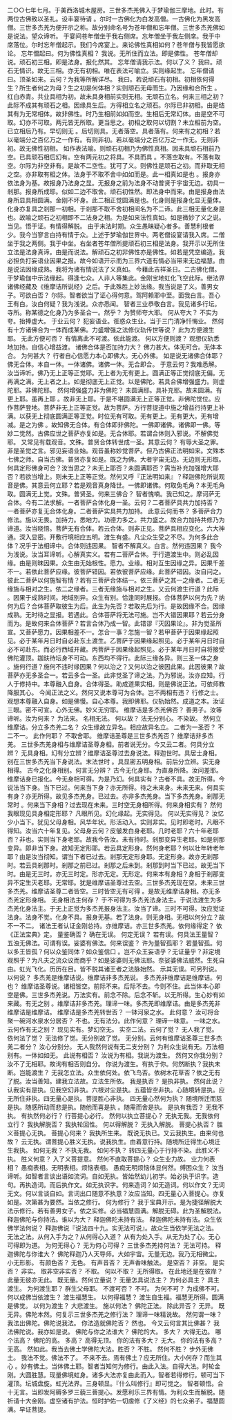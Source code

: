 二○○七年七月。于美西洛城木屋房。三世多杰羌佛入于梦瑜伽三摩地。此时。有两位古佛致以圣礼。设丰宴待请 。尔时一古佛化为白发高僧。一古佛化为黑发高僧。三世多杰羌为便开示之称。故分别命名号为苍年僧和忘年僧。三世多杰羌佛如是说法。望众谛听。
于宴间苍年僧坐于我右侧席。忘年僧坐于我左侧席。我于中席落位。尔时忘年僧起示。我们今席宴上。来论佛性真相如何？苍年僧与我皆愿欲论。
忘年僧起曰。何为佛性真相？
我说。无所住而立法。即是佛性。
苍年僧却说。顽石初三相。即是法身。报化然其。
忘年僧请我示法。何以了义？
我曰。顽石无情识。故无三相。亦无有初相。唯在表法可喻立。实则缘起生。
忘年僧请曰。顶圣如来。云何？为我等所解详尽。
我曰。若说顽石有初相。初相依何得生？所生者何之为母？生之初是何体相？实则顽石无母而生。乃因缘和合所生 。红白赤青。共业具相为初。故未具身相前实则无相。无顽石立名。何来三相之初？此际不成其有顽石之相。因缘具生后。方得相立名之顽石。尔际已非初相。由是结其有为无常相体。故非佛性。时乃生相前如如而空。生相后无常幻体。由是空不可取。幻亦不可取。两元皆无所取。更当思之。初相之取何以切割？未立相前为空。已立相后乃有。早切则无 。后切则具。无者落空。具者落有。何来有之初相？若以毫端分之百亿万之一作有。有则非初。若以毫端分之百亿万之一作无。无则非初。故无佛性初相。
如作表法喻。则顽石初相乃为佛性真相。因未具顽石相前乃空。已具顽石相后幻有。空有两元初之将具。不具而具 。不落空取有。不落有取空。尔际为非空非有。是故不二空性。犹可了义。则佛性是顽石之初。而非取无相之空。亦非取有相之体。法身于不取不舍中如如而是。此一相真如是也 。报身亦依法身为基。故报身乃法身之显。无报身之前为法身不动普贤于宇宙无边。初具一剎那。报身所成耶。似如二边不取舍。顽石初性然。即法身中而来。由是报身由法身所显具相圆满。金刚不坏身。此二相正觉圆满是也。化身则是报身化显无量体。化身亦复具之剎那一初相。于剎那不取不舍初相间名为不二谛。此三相无量化身是也。故喻之顽石之初相即不二法身之相。为是如来法性真如。如是微妙了义之说。当见。悟于证。有情得解脱。
由于末法时期。众生愚昧疑心者多。善慧利根者少。我今当寥言白持有情于众。上述于梦瑜伽世界中。两老僧设宴请我入席。二僧坐于我之两侧。我于中坐。右坐者苍年僧所提顽石初三相是法身。我开示以无所住立法是法身真谛。由是而说法。解顽石之初非佛性亦是佛性。如若是凭空编造。我必担负打妄语业因果之报。故今如语开示而为三界六道有情必当带来无边福慧。由是说法因缘成熟。我将为诸有情说法了义真如。
今藉此吉祥圣日。二古佛化僧。于梦瑜伽中示法缘起。得逢七众。人非人等集此。金刚宝地虹化飞空此际。继法界诸佛经藏及《维摩诘所说经》之后。于此殊胜上妙法缘。我当说是了义。善男女子。可欲白否？
尔际。智者欲当了证心得何意。驾阿赖耶中至。面我白言。吾心王有白。汝白何疑？我为浅说。众亦悉闻。
智者三业恭敬白言。我见诸多行坛。寺所。称某德之化身乃为多圣合一。然乎？
为赞师夸大耶。
何从夸大？
不实为夸。抬捧虚大。
于业云何？
犯妄语业。诳惑众生业。当于三门清净忏悔业。
然何有十方诸佛合为一体而成某佛。力盛增强之法修仪轨传世等说？
此为方便渡生耶。
无此方便可否？
有情离此不可渡。依此能渡。
何以方便则渡？
观想仪轨悉地加持。自信心增益渡。
诸佛合体是否加持力大？
佛力甚大。体无可合。无体本合。
为何甚大？
行者自心信愿力本心即佛大。无心外佛。
如是说无诸佛合体耶？
佛无合体。本自一体。一体诸佛。诸佛一体。无合即合。
于意云何？我难悉解。
汝当谛听。佛乃无上正等正觉耶。无上者为无有更上。圆满正等正觉彻底无偏。无再满之满。无上者之上。如是彻底无上正觉。以是佛陀。若具合佛增强盛力。则虚陀耶。非佛陀耶。
然何增强盛力非为佛陀？
未圆满耶。具补充耶。故未圆满。有更上耶。虽再上耶 。故非无上耶。于是不堪圆满无上正等正觉。非佛陀觉位。应作菩萨登地。菩萨非无上正等正觉。故为菩萨。方行菩提道中施之增益行持更上补满。以获无上彻底圆满正等正觉。时位无有可取。无有更上。无有更大。无有增减。是之为佛 。故知佛无合体。有合体即非佛陀。一佛即诸佛。诸佛即一佛。等妙二觉然。古佛应世之菩萨亦复如是。无合体耶。若谓合体则入邪说。不解佛觉耶。
又常见有载观音。文殊。普贤合体转世成一圣。其意云何？
有辱大圣之罪。非是圣觉之言。邪见妄语业始。观音虽称妙觉菩萨。但乃古佛正法明如来。文殊本七佛之师。自当古佛。普贤亦复如是。既之为佛。大者宇宙无边。无边则无形取。何具定形佛身可合？汝当思之？未无上耶否？未圆满耶否？需当补充加强增大耶否？若欲当增上。则未无上正等正觉。然何又呼『正法明如来』？释迦佛陀所说观音是佛。其意云何立耶？若是观音真身降世。一佛即诸佛。何取兔毛角？本无毛角取。圆满无上觉。文殊。普贤圣。何来三佛合？
智者愧喃。我已知之。摩诃萨无合体。今有二法求解。一者菩萨合体化身一圣。云何？二者菩萨具共力加持否？
一者菩萨亦复无合体化身。二者菩萨实具共力加持。
此意云何而书？
多菩萨合力修法。施以无畏。加持力。悉地力。功德力多之。共力盛之。故合力加持共修乃为谛道。汝当晓悟。菩萨无有合体。若云合体。则非正见。菩萨具相应变化。六大神通。深入显密。开敷行境相应五明。渡生有盛。凡尘众生受之不尽。为何多此合体？况乎于法相谛中。合体则违因果。
智者不解真义。白言。然何违因果？
我今为浅说。汝当耳谛听。心解真实义。若有二菩萨合体。于行道渡生中。则必乱因缘。由是则昧因果。众生由无始根性。愿力。业缘。相对互生因缘之异。因果千差不一。若依此菩萨应缘。彼菩萨错因。若依彼菩萨应缘。此菩萨错因。汝自问之。彼此二菩萨以何施智有情？若有三菩萨合体结一。依三菩萨之其一之缘者。二者无缘施与相对之生。依二之缘者。三者无缘施与相对之生。又云何渡生行道？此际 。因果于成熟时间。地域别异。众生有别。恰逢同时展报。合体菩萨以何为先？纳何为后？合体菩萨取彼生为后。此生为先否？若取先后为行。是故因缘不合。因缘成熟。无时待之显报。若遇此。合体菩萨将无法可施。岂不大错因果耶？若云分身而为。是故何来合体菩萨？若言合体乃成一智。此错谬『灭因果论』。非为觉圣所宣。又菩萨愿力。因果相差不一。怎合一事？怎施一智？若甲菩萨于因果缘起照见。必于某年月日时自必赴东土渡生。乙菩萨于因果缘起照见。必于某年月日时自必不可赴东。而必行西域开藏。丙菩萨于因果缘起照见。必于某年月日时自将接受佛陀灌顶。跏趺待坛身不可动。东西均不得行。此际三缘各异。则三圣一体之身 。施何行道？施何不违时缘因果？何以治之？又何以治之彼因此果。此因彼果？故菩萨亦无多圣合一。若云多合一圣。此非觉圣了谛之法。乃为邪说。汝亦应知。行人于修持中。本尊融入自身。合体得圣。助成道果实相。则是佛说正法。可依师教降服其心。
今闻正法之义。然何又说本尊可为合体。岂不两相有违？
行修之士。观想本尊融入自身。如是佛慢。自心本尊。我即佛耶。仪轨始然。成道之本。汝证三眼。密不可宣。心外无佛。妙义无穷耶。
维摩诘是多杰羌佛否？
善男子。汝等谛听。汝为何来？
为法来。
名相无法。
何以故？
法无分别心。不染故。
然何立维摩诘。分立多杰羌二名？
众生缘故立异名。相应故异名立。
二者为一圣否？
不二不一。
此作何耶？
不取舍耶。
维摩诘圣尊是三世多杰羌否？
维摩诘非多杰羌。
三世多杰羌身相与维摩诘圣尊身相。前者说无分。今又云二者。何具分立辨？
无具身相。幻有分立辨？维摩诘圣尊过去身说法。释迦世时。具居士身相。别在三世多杰羌当下身说法。末法世时 。具显密五明身相。前后分立辨。实无身相得。
古今之化身相别。何言无分辨？
古今无化身耶。为直身所降。汝问差耶。维摩诘身已报化。今无身相可得。为是乃幻。何具实有？古者不具。故无所得。今说法当下身。当下已过。何来当下身？亦无所得。待之未来身。未来无来。何具实有身？亦无所得。故见多杰羌身。已过去。亦非多杰羌身。当下多杰羌身。剎那无常时 。何来当下身相？过去现在未来。三时空无身相所得。何来身相实有？
然何我眼现见具身相定形耶？
凡眼所见。幻化缘起。无实得见。
何以无实得见？
汝忆少小当下。犹见父母身相。风华年状。形活动入。实则非实。见时即老时。凡眼不得知。汝当六十年复见。父母身云何？皮皱发白身老耶。几时老耶？六十年老耶否？非也。实则当下身老耶。故我今告汝。未有待时。剎那变异生老耶。如是剎那变异。即非当下身。故知无定形耶。若云具定形身。然何身老耶？何以壮年转老年耶？由是汝当彻知。谓当下者已过去。剎那无定形身耶。无定形身。故亦无剎那时。若云具剎那时。剎那之前已过。剎那之后未到。剎那到时当下已过。故无当下时。由是无三时。亦无三时定。形亦无定。无形定。何来本有身相？身相于剎那变异不定生灭老耶。无常耶。犹是维摩诘圣尊过去空。三世多杰羌现在空。未来三世多杰羌。维摩诘圣尊二者皆空。三时皆空无有可得 。是故无维摩诘身相。亦无多杰羌定形身相。
无身相法主何存？
于不可得为多杰羌法身法主。于说法渡生为多杰羌化身法主。于无上正觉为多杰羌报身法主。汝当了谛。三时不可得。汝应觉证法身。法身不觉。化身不具。报身无基。若了法身。则无身相。无相以何分立？故不一不二。
诸法王者认证金刚总持。亦维摩诘。亦三世多杰羌。依何缘得定？
依《正法宝典》定。
量鉴确否？
确在无误。
何定无误？
若有误。何具法王量智？五浊无佛法。可谓有误。娑婆有佛法。何来误鉴？
许为量智孤耶？
若量智孤。何以多王皆孤？何以众鉴同体？如众鉴信口 。岂不众王妄语乎？无证量乎？非定境观照乎？为凡夫之流众议而商乎？如是娑婆则无佛法耶。奈娑婆佛法威然。生死自由。虹光飞化。历历在目。皆不脱其诸王者之法脉始然。
示其无误。可另列说。以何说？
多杰羌是维摩诘说。维摩诘非多杰羌说。
多杰羌非维摩诘是维摩诘。何也？
维摩诘圣尊说。诸相皆空。前际不来。后际不去。今则不住。此当体本心即空是佛。三世多杰羌说。万法实有。前念不除。后念不斩。以无所得。生心妙有如来藏。有无之别 。维摩诘非多杰羌。理谛一味。多杰羌即维摩诘。由是多杰羌非维摩诘是维摩诘。
维摩诘是多杰羌转世否？
一钵河泉之水。
此何意？
汝可将合聚一碗河水泉水分居否？
不也。无有法分。此作何意？
理谛一味意。
一味之水。云何作有无之别？
现见实有。梦幻空无。
实空二法。云何了觉？
无人我了觉。
依何法了觉？
无法修了觉。无分别故了觉。
无分别。云何有维摩诘圣尊三世多杰羌二者分？
汝心分别分。
无人我然何说有无二支分别？
为利众生说有无。万法相别有。一体如如无。
此说有相否？
汝说为有相。我说为渡生。
然何又你我分别？
汝不了无相耶。故询有相否则自分。
你说为渡生。有执于你。何然断执？我执未断。岂能渡生？
无我怎立法。众生依何处。依飞鸟否。依树木花草否？依之无有了脱。汝当善知。建我立法故。立法生所依。
我是执否？
是执非执。
然何此说？
认我实有是执。见我空幻非执。六根对尘是执。五蕴皆空非执。心随境转是执。应无所住非执。四无量心是执。菩提胜心非执。
四无量心然何为执？
随境所迁而慈是执。随感所动而悲是执。随他而喜是执 。随需而舍是执。
是执有我否？
无我不执。
有执然何必行？
行菩提心必行。
然何以执立菩提心？
无执无我。无我依何立行？
我执解脱否？
我执轮回性。
何以得解脱？
无执入解脱。
菩提心执否？
胜义菩提心无执。
菩提心何来？
我执所生来。
既说无执已。又云我执生。由来何也故？
云无执。谓菩提心胜义无执。说我执生。由着意行持。随境所迁得生心境迁生我执。
如何无我？
不执无我。
如何不执？
转四无量心于行持不染。此胜义不执。
胜义何意？
入了义菩提意。
然何不直取菩提心？
众生业力故。
业力何表相？
愚痴表相。无明表相。烦恼表相。
愚痴无明烦恼体显何然。缚困众生？
汝当谛听。如智者言谈出语如流词。自如无执。皆始然幼儿初学。始必执于识字。造句。再执造词。而后执作文。如无执识字。何来造词？如无造词。何以作文？无词无文。何以言谈自如。言词出口随意不执意？汝应当知。四无量心入菩提心。亦复如是。次第甚为要然。当依之修行。
何为修行？
我于宝典开示。是为捷径解脱大法示修行。若有善男女子。依之实修。必当福慧圆满。解脱无碍。此为圣解脱法。
释迦佛陀与你持法。谁以为大？
释迦佛陀未持有法。
释迦佛陀未持有法。众生依佛学法何说？
释迦佛说『说法四十九。实无法可说』。故众生当依学无法之法。
无法之法。从何入手为之？从何得心入道？
从有为处入手。从无为处了心。无心可得即为道。
为何无得心？
无为何心可得？
三世多杰羌持何法？
无法可持。
释迦佛陀与你谁大？
佛陀释迦乃人天导师。大如宇宙。无量无边。我乃无相微尘。小无形影。
有颜色否？
无色。
有声音否？
无声香味触法。
是空否？
非空。
是实否？
非实。
取非空非实否？
不取。
何以不取？
无所得取。
在此地还是在彼岸？
此量无彼亦无此。
既无量。然何立量说？
无量怎具说法主？
为何必具主？
具主渡生。
为何渡生耶？
群生父母耶。
不渡可否？
不可。
为何不可？
为成佛不可。
何以成佛当依渡生？
渡生福慧生。
以何得福慧？
渡生自生福。福慧无所得。圆满是佛觉。
以何为渡生？
大悲渡生。
施以何法？
佛陀正法。
除此异否？
无异。
既无异。佛陀本然。何复示三世多杰羌之修行法？
理谛一味精说故。
然何谓一味？
我法出佛陀。佛陀说我法。
你法造就佛陀否？
然也。
今又云何言其比佛甚？
我法佛陀说。我亦如是说。
佛陀与你之法谁大？
佛陀的大。
多大？
大得无边。
哪个法高？
佛陀的高。
多高？
高得无顶。
你的法有多大？
无大。
你的法有多高？
无高。
然如此。我当去佛土学佛陀大法。胜否？
不胜。
然何不胜？
步外无佛土。
我法不觉。佛法不了。
不来不去。焉有佛土？应无所住。大小何存？而生其心 。妙有佛土。当体佛土耶。智者当知何为修行。由此入法。自得大法。时轮金刚。大圆胜慧。现量佛境虹身。诸多大法亦复由此而入。智者若得修行。顿可当下灌顶。坛城盘旋。虹光法界。三身顿显。『什么叫修行』即可觉之。
智者顿悟。合十无言。当即发阿耨多罗三藐三菩提心。发愿利乐三界有情。为利众生而解脱。随祈请十大金刚。虚空诸有护法。恒时护佑一切虔修《了义经》的七众弟子。福慧圆满。早证菩提。